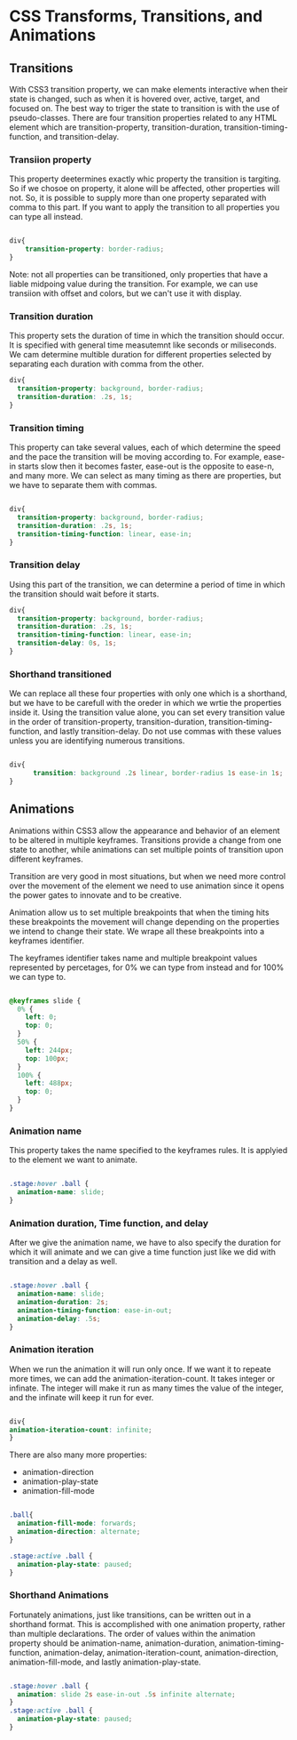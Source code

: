 # CSS Transforms, Transitions, and Animations


## Transitions

With CSS3 transition property, we can make elements interactive when their state is changed, such as when it is hovered over, active, target, and focused on. The best way to triger the state to transition is with the use of pseudo-classes. There are four transition properties related to any HTML element which are transition-property, transition-duration, transition-timing-function, and transition-delay.

### Transiion property

This property deetermines exactly whic property the transition is targiting. So if we chosoe on property, it alone will be affected, other properties will not. So, it is possible to supply more than one property separated with comma to this part. If you want to apply the transition to all properties you can type all instead. 

```css

div{
    transition-property: border-radius;
}

```

Note: not all properties can be transitioned, only properties that have a liable midpoing value during the transition. For example, we can use transiion with offset and colors, but we can't use it with display.

### Transition duration

This property sets the duration of time in which the transition should occur. It is specified with general time measutemnt like seconds or miliseconds. We cam determine multible duration for different properties selected by separating each duration with comma from the other.

```css
div{
  transition-property: background, border-radius;
  transition-duration: .2s, 1s;
}

```

### Transition timing

This property can take several values, each of which determine the speed and the pace the transition will be moving according to. For example, ease-in starts slow then it becomes faster, ease-out is the opposite to ease-n, and many more. We can select as many timing as there are properties, but we have to separate them with commas.

```css

div{
  transition-property: background, border-radius;
  transition-duration: .2s, 1s;
  transition-timing-function: linear, ease-in;
}


```

### Transition delay

Using this part of the transition, we can determine a period of time in which the transition should wait before it starts. 

```css
div{
  transition-property: background, border-radius;
  transition-duration: .2s, 1s;
  transition-timing-function: linear, ease-in;
  transition-delay: 0s, 1s;
}

```

### Shorthand transitioned

We can replace all these four properties with only one which is a shorthand, but we have to be carefull with the oreder in which we wrtie the properties inside it. Using the transition value alone, you can set every transition value in the order of transition-property, transition-duration, transition-timing-function, and lastly transition-delay. Do not use commas with these values unless you are identifying numerous transitions.

```css

div{
      transition: background .2s linear, border-radius 1s ease-in 1s;
}

```

## Animations

Animations within CSS3 allow the appearance and behavior of an element to be altered in multiple keyframes. Transitions provide a change from one state to another, while animations can set multiple points of transition upon different keyframes.

Transition are very good in most situations, but when we need more control over the movement of the element we need to use animation since it opens the power gates to innovate and to be creative. 

Animation allow us to set multiple breakpoints that when the timing hits these breakpoints the movement will change depending on the properties we intend to change their state. We wrape all these breakpoints into a keyframes identifier.

The keyframes identifier takes name and multiple breakpoint values represented by percetages, for 0% we can type from instead and for 100% we can type to.

```css

@keyframes slide {
  0% {
    left: 0;
    top: 0;
  }
  50% {
    left: 244px;
    top: 100px;
  }
  100% {
    left: 488px;
    top: 0;
  }
}


```

### Animation name

This property takes the name specified to the keyframes rules. It is applyied to the element we want to animate.

```css

.stage:hover .ball {
  animation-name: slide;
}


```

### Animation duration, Time function, and delay

After we give the animation name, we have to also specify the duration for which it will animate and we can give a time function just like we did with transition and a delay as well. 

```css

.stage:hover .ball {
  animation-name: slide;
  animation-duration: 2s;
  animation-timing-function: ease-in-out;
  animation-delay: .5s;
}

```

### Animation iteration

When we run the animation it will run only once. If we want it to repeate more times, we can add the animation-iteration-count. It takes integer or infinate. The integer will make it run as many times the value of the integer, and the infinate will keep it run for ever.

```css

div{
animation-iteration-count: infinite;
}

```

There are also many more properties: 

* animation-direction
* animation-play-state 
* animation-fill-mode

```css

.ball{
  animation-fill-mode: forwards;
  animation-direction: alternate;
}

.stage:active .ball {
  animation-play-state: paused;
}


```

### Shorthand Animations

Fortunately animations, just like transitions, can be written out in a shorthand format. This is accomplished with one animation property, rather than multiple declarations. The order of values within the animation property should be animation-name, animation-duration, animation-timing-function, animation-delay, animation-iteration-count, animation-direction, animation-fill-mode, and lastly animation-play-state.

```css

.stage:hover .ball {
  animation: slide 2s ease-in-out .5s infinite alternate;
}
.stage:active .ball {
  animation-play-state: paused;
}

```